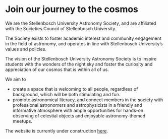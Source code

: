 # Join our journey to the cosmos
We are the Stellenbosch University Astronomy Society, and are affiliated with the Societies Council of Stellenbosch University.

The Society exists to foster academic interest and community engagement in the field of astronomy, and operates in line with Stellenbosch University’s values and policies.

The vision of the Stellenbosch University Astronomy Society is to inspire students with the wonders of the night sky and foster the curiosity and appreciation of our cosmos that is within all of us. 

We aim to 
- create a space that is welcoming to all people, regardless of background, which will be both stimulating and fun.
- promote astronomical literacy, and connect members in the society with professional astronomers and astrophysicists in a friendly and informative atmosphere with ample opportunities for hands-on observing of celestial objects and enjoyable astronomy-themed meetups.

The website is currently under construction [here](https://sunastronomysociety.github.io/SU-Astro-Society.github.io/).
